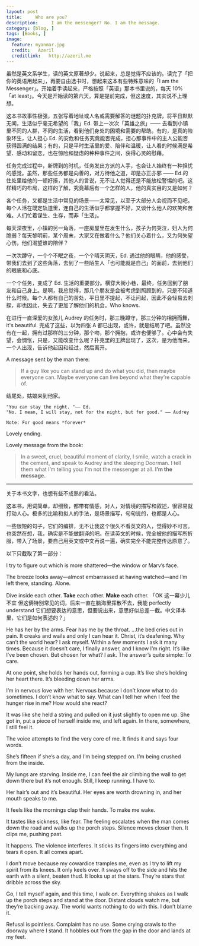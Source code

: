 ```yaml
---
layout: post  
title:     Who are you?
description:     I am the messenger? No. I am the message.
category: [blog, ]  
tags: [Books, ]  
image:
  feature: myanmar.jpg
  credit:   Azeril
  creditlink:   http://azeril.me
---
```


虽然是英文系学生，读的英文原著却少。说起来，总是觉得不应该的。读完了「把你的英语用起来」，再要自由选书时，想起来这本有些特殊意味的「I am the Messenger」。开始着手读起来，严格按照「英语」那本书里说的，每天 10% 「at least」。今天是开始读的第六天，算是提前完成，但这速度，其实说不上理想。

这本书故事性极强，五张写着地址或人名或需要解答的谜题的扑克牌，将平日默默无闻，生活似乎毫无希望的「我」Ed. 带上一次次「英雄之旅」—— 去看到小镇里不同的人群，不同的生活，看到他们身处的困境和需要的帮助。有的，是真的险象环生，让人担心 Ed. 的安危和任务究竟能否完成，担心那事件中的主人公能否获得圆满的结果；有的，只是平时生活里的爱、陪伴和温暖，让人看的时候满是希望、感动和留恋，也在惊险和疑虑的种种事件之间，获得心灵的慰藉。

任务完成过程中，新牌到的时机，任务发出方派的人手，也会让人始终有一种担忧的感觉。虽然，那些任务都是向善的，对方待他之道，却是亦正亦邪 —— Ed.的住处里给他的一顿好揍，其他人的言说，无不让人觉得还是不能放松警惕的吧。这样精巧的布局，这样的了解，究竟幕后有一个怎样的人，他的真实目的又是如何？

各个任务，又都是生活中常见的场景——太常见，以至于大部分人会视而不见吧。每个人活在既定轨道里，连自己的生活似乎都掌握不好，又谈什么他人的欢笑和苦难。人们忙着谋生、生存，而非「生活」。

每天深夜里，小镇的另一角落，一座房屋里在发生什么，孩子为何哭泣，妇人为何脆弱？每天黎明前，某个周末，大家又在做着什么？他们关心着什么，又为何失望心伤，他们渴望谁的陪伴？

一次次蹲守，一个个不眠之夜，一个个晴天阴天，Ed. 通过他的眼睛，他的感受，带我们去到了这些角落，去到了一些陌生人「也可能就是自己」的面前，去到他们的眼底和心底。

一个个任务，变成了 Ed. 生活的重要部分。横穿大街小巷，最终，任务回到了朋友和自己身上。是啊，我总觉得，那几个朋友是会被考虑到照顾到的，只是不知道什么时候。每个人都有自己的苦处，平日里不提起，不让问起，因此不会轻易去刺探，却也因此，失去了更加了解他们的机会。Who knows.

在进行一直深爱的女孩儿 Audrey 的任务时，那三晚蹲守，那三分钟的相拥而舞，it's beautiful. 完成了这些，以为四张 A 都已出现，或许，就是结局了吧。虽然没有在一起，拥有过那样的三分钟，那个吻，那个拥抱，或许也便够了。心中会有失望，会惆怅，只是，又能改变什么呢？扑克里的王牌出现了，这次，是为他而来。一个人出现，告诉他起因和经过，然后离开。

A message sent by the man there: 

> If a guy like you can stand up and do what you did, then maybe everyone can. Maybe everyone can live beyond what they’re capable of.

结尾处，姑娘来到他家。

	"You can stay the night. "—— Ed.
	"No. I mean, I will stay, not for the night, but for good." —— Audrey 
	
	Note: For good means *forever*
	
Lovely ending. 

Lovely message from the book:
 
> In a sweet, cruel, beautiful moment of clarity, I smile, watch a crack in the cement, and speak to Audrey and the sleeping Doorman. I tell them what I’m telling you: I’m not the messenger at all. **I’m the message.**

***

关于本书文字，也想有些不成熟的看法。

这本书，用词简单，却细致，都带有情感，对人，对情境的描写和叙述，很容易就打动人心。极多的比喻和拟人的手法，是场景描写，句句说的，也都是人心。

一些很短的句子，它们的编排，无不让我这个很久不看英文的人，觉得妙不可言。也突然在想，我，确实是不能做翻译的吧。在读英文的时候，完全被他的描写所折服，带入了场景，要自己用英文或中文再说一遍，确实完全不能完整传达原意了。

以下只截取了第一部分：

I try to figure out which is more shattered—the window or Marv’s face. 

The breeze looks away—almost embarrassed at having watched—and I’m left there, standing. Alone.

Dive inside each other. **Take** each other. **Make** each other. 「OK 这一幕少儿不宜 但这俩特别常见的词，后来一直在脑海里挥散不去，我能 perfectly understand 它们想要表达的意思，但要说出来，意思好似总差一截。中文译本里，它们是如何表述的？」

He has her by the arms. Fear has me by the throat. ...the bed cries out in pain. It creaks and wails and only I can hear it. Christ, it’s deafening. Why can’t the world hear? I ask myself. Within a few moments I ask it many times. Because it doesn’t care, I finally answer, and I know I’m right. It’s like I’ve been chosen. But chosen for what? I ask. The answer’s quite simple: To care.

At one point, she holds her hands out, forming a cup. It’s like she’s holding her heart there. It’s bleeding down her arms.

I’m in nervous love with her. Nervous because I don’t know what to do sometimes. I don’t know what to say. What can I tell her when I feel the hunger rise in me? How would she react? 

It was like she held a string and pulled on it just slightly to open me up. She got in, put a piece of herself inside me, and left again. In there, somewhere, I still feel it.

The voice attempts to find the very core of me. It finds it and says four words.

She’s fifteen if she’s a day, and I’m being stepped on. I’m being crushed from the inside. 

My lungs are starving. Inside me, I can feel the air climbing the wall to get down there but it’s not enough. Still, I keep running. I have to.

Her hair’s out and it’s beautiful. Her eyes are worth drowning in, and her mouth speaks to me.

It feels like the mornings clap their hands. To make me wake.

It tastes like sickness, like fear. The feeling escalates when the man comes down the road and walks up the porch steps. Silence moves closer then. It clips me, pushing past.

It happens. The violence interferes. It sticks its fingers into everything and tears it open. It all comes apart.

I don’t move because my cowardice tramples me, even as I try to lift my spirit from its knees. It only keels over. It sways off to the side and hits the earth with a silent, beaten thud. It looks up at the stars. They’re stars that dribble across the sky.

Go, I tell myself again, and this time, I walk on. Everything shakes as I walk up the porch steps and stand at the door. Distant clouds watch me, but they’re backing away. The world wants nothing to do with this. I don’t blame it.

Refusal is pointless. Complaint has no use. Some crying crawls to the doorway where I stand. It hobbles out from the gap in the door and lands at my feet.

